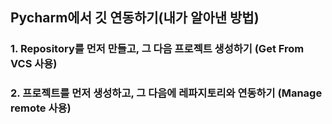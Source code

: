 ## Pycharm에서 깃 연동하기(내가 알아낸 방법)

### 1. Repository를 먼저 만들고, 그 다음 프로젝트 생성하기 (Get From VCS 사용)

### 2. 프로젝트를 먼저 생성하고, 그 다음에 레파지토리와 연동하기 (Manage remote 사용)

